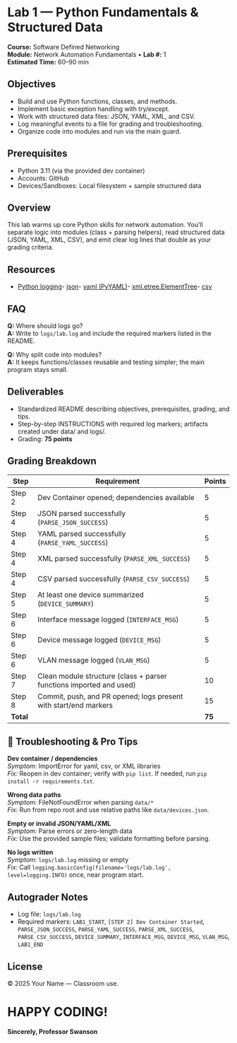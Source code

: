 # Lab 1 — Python Fundamentals & Structured Data

**Course:** Software Defined Networking  
**Module:** Network Automation Fundamentals • **Lab #:** 1  
**Estimated Time:** 60–90 min

## Objectives
- Build and use Python functions, classes, and methods.
- Implement basic exception handling with try/except.
- Work with structured data files: JSON, YAML, XML, and CSV.
- Log meaningful events to a file for grading and troubleshooting.
- Organize code into modules and run via the main guard.

## Prerequisites
- Python 3.11 (via the provided dev container)
- Accounts: GitHub
- Devices/Sandboxes: Local filesystem + sample structured data

## Overview
This lab warms up core Python skills for network automation. You’ll separate logic into modules (class + parsing helpers), read structured data (JSON, YAML, XML, CSV), and emit clear log lines that double as your grading criteria.


## Resources
- [Python logging](https://docs.python.org/3/library/logging.html)- [json](https://docs.python.org/3/library/json.html)- [yaml (PyYAML)](https://pyyaml.org/wiki/PyYAMLDocumentation)- [xml.etree.ElementTree](https://docs.python.org/3/library/xml.etree.elementtree.html)- [csv](https://docs.python.org/3/library/csv.html)

## FAQ
**Q:** Where should logs go?  
**A:** Write to `logs/lab.log` and include the required markers listed in the README.

**Q:** Why split code into modules?  
**A:** It keeps functions/classes reusable and testing simpler; the main program stays small.



## Deliverables
- Standardized README describing objectives, prerequisites, grading, and tips.
- Step-by-step INSTRUCTIONS with required log markers; artifacts created under data/ and logs/.
- Grading: **75 points**

## Grading Breakdown
| Step | Requirement | Points |
|---|---|---|
| Step 2 | Dev Container opened; dependencies available | 5 |
| Step 4 | JSON parsed successfully (`PARSE_JSON_SUCCESS`) | 5 |
| Step 4 | YAML parsed successfully (`PARSE_YAML_SUCCESS`) | 5 |
| Step 4 | XML parsed successfully (`PARSE_XML_SUCCESS`) | 5 |
| Step 4 | CSV parsed successfully (`PARSE_CSV_SUCCESS`) | 5 |
| Step 5 | At least one device summarized (`DEVICE_SUMMARY`) | 5 |
| Step 6 | Interface message logged (`INTERFACE_MSG`) | 5 |
| Step 6 | Device message logged (`DEVICE_MSG`) | 5 |
| Step 6 | VLAN message logged (`VLAN_MSG`) | 5 |
| Step 7 | Clean module structure (class + parser functions imported and used) | 10 |
| Step 8 | Commit, push, and PR opened; logs present with start/end markers | 15 |
| **Total** |  | **75** |

## 🔧 Troubleshooting & Pro Tips
**Dev container / dependencies**  
*Symptom:* ImportError for yaml, csv, or XML libraries  
*Fix:* Reopen in dev container; verify with `pip list`. If needed, run `pip install -r requirements.txt`.

**Wrong data paths**  
*Symptom:* FileNotFoundError when parsing `data/*`  
*Fix:* Run from repo root and use relative paths like `data/devices.json`.

**Empty or invalid JSON/YAML/XML**  
*Symptom:* Parse errors or zero-length data  
*Fix:* Use the provided sample files; validate formatting before parsing.

**No logs written**  
*Symptom:* `logs/lab.log` missing or empty  
*Fix:* Call `logging.basicConfig(filename='logs/lab.log', level=logging.INFO)` once, near program start.



## Autograder Notes
- Log file: `logs/lab.log`
- Required markers: `LAB1_START`, `[STEP 2] Dev Container Started`, `PARSE_JSON_SUCCESS`, `PARSE_YAML_SUCCESS`, `PARSE_XML_SUCCESS`, `PARSE_CSV_SUCCESS`, `DEVICE_SUMMARY`, `INTERFACE_MSG`, `DEVICE_MSG`, `VLAN_MSG`, `LAB1_END`

## License
© 2025 Your Name — Classroom use.

# HAPPY CODING!

**Sincerely, Professor Swanson**
